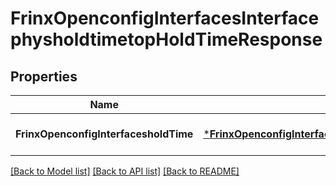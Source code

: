 # FrinxOpenconfigInterfacesInterfacephysholdtimetopHoldTimeResponse

## Properties
Name | Type | Description | Notes
------------ | ------------- | ------------- | -------------
**FrinxOpenconfigInterfacesholdTime** | [***FrinxOpenconfigInterfacesInterfacephysholdtimetopHoldTime**](frinx.openconfig.interfaces.interfacephysholdtimetop.HoldTime.md) |  | [optional] [default to null]

[[Back to Model list]](../README.md#documentation-for-models) [[Back to API list]](../README.md#documentation-for-api-endpoints) [[Back to README]](../README.md)


